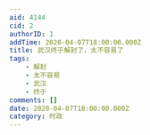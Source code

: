 ```yaml
---
aid: 4144
cid: 2
authorID: 1
addTime: 2020-04-07T18:00:00.000Z
title: 武汉终于解封了，太不容易了
tags:
    - 解封
    - 太不容易
    - 武汉
    - 终于
comments: []
date: 2020-04-07T18:00:00.000Z
category: 时政
---
```



